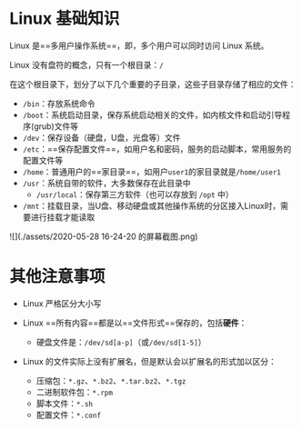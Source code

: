 # Linux 基础知识

Linux 是==多用户操作系统==，即，多个用户可以同时访问 Linux 系统。

Linux 没有盘符的概念，只有一个根目录：`/`

在这个根目录下，划分了以下几个重要的子目录，这些子目录存储了相应的文件：

- `/bin`：存放系统命令
- `/boot`：系统启动目录，保存系统启动相关的文件，如内核文件和启动引导程序(grub)文件等
- `/dev`：保存设备（硬盘，U盘，光盘等）文件
- `/etc`：==保存配置文件==，如用户名和密码，服务的启动脚本，常用服务的配置文件等
- `/home`：普通用户的==家目录==，如用户`user1`的家目录就是`/home/user1`
- `/usr`：系统自带的软件，大多数保存在此目录中
  - `/usr/local`：保存第三方软件（也可以存放到 `/opt` 中）
- `/mnt`：挂载目录，当U盘、移动硬盘或其他操作系统的分区接入Linux时，需要进行挂载才能读取

![](./assets/2020-05-28 16-24-20 的屏幕截图.png)

# 其他注意事项

- Linux 严格区分大小写

- Linux ==所有内容==都是以==文件形式==保存的，包括**硬件**：
  - 硬盘文件是：`/dev/sd[a-p]`（或`/dev/sd[1-5]`）
- Linux 的文件实际上没有扩展名，但是默认会以扩展名的形式加以区分：
  - 压缩包：`*.gz`、`*.bz2`、`*.tar.bz2`、`*.tgz`
  - 二进制软件包：`*.rpm`
  - 脚本文件：`*.sh`
  - 配置文件：`*.conf`

